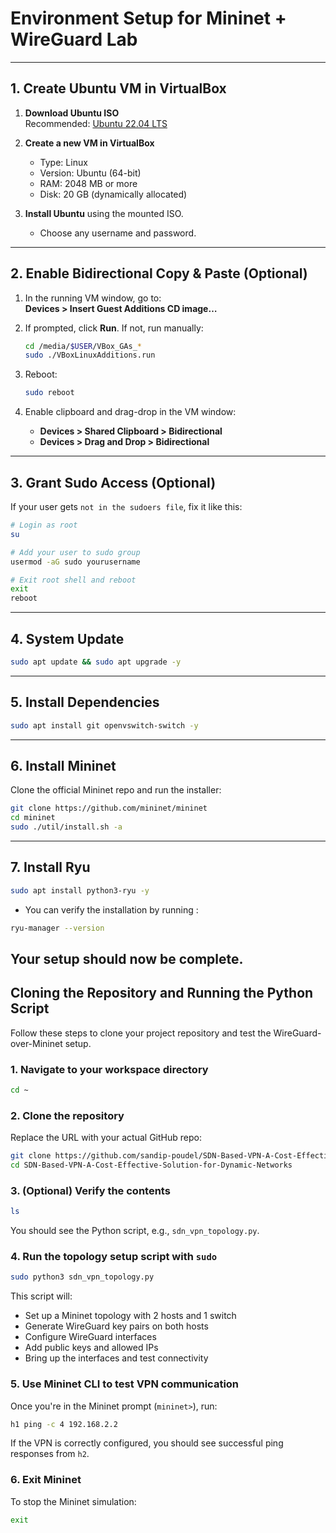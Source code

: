 # Environment Setup for Mininet + WireGuard Lab


---

## 1. Create Ubuntu VM in VirtualBox

1. **Download Ubuntu ISO**  
   Recommended: [Ubuntu 22.04 LTS](https://ubuntu.com/download/desktop)

2. **Create a new VM in VirtualBox**  
   - Type: Linux  
   - Version: Ubuntu (64-bit)  
   - RAM: 2048 MB or more  
   - Disk: 20 GB (dynamically allocated)  

3. **Install Ubuntu** using the mounted ISO.  
   - Choose any username and password.

---

## 2. Enable Bidirectional Copy & Paste (Optional)

1. In the running VM window, go to:  
   **Devices > Insert Guest Additions CD image…**

2. If prompted, click **Run**. If not, run manually:

   ```bash
   cd /media/$USER/VBox_GAs_*
   sudo ./VBoxLinuxAdditions.run
   ```

3. Reboot:
   ```bash
   sudo reboot
   ```

4. Enable clipboard and drag-drop in the VM window:
   - **Devices > Shared Clipboard > Bidirectional**
   - **Devices > Drag and Drop > Bidirectional**

---

## 3. Grant Sudo Access (Optional)

If your user gets `not in the sudoers file`, fix it like this:

```bash
# Login as root
su

# Add your user to sudo group
usermod -aG sudo yourusername

# Exit root shell and reboot
exit
reboot
```

---

## 4. System Update

```bash
sudo apt update && sudo apt upgrade -y
```

---

## 5. Install Dependencies

```bash
sudo apt install git openvswitch-switch -y
```

---

## 6. Install Mininet

Clone the official Mininet repo and run the installer:

```bash
git clone https://github.com/mininet/mininet
cd mininet
sudo ./util/install.sh -a
```

---

## 7. Install Ryu

```bash
sudo apt install python3-ryu -y
```

- You can verify the installation by running :

```bash
ryu-manager --version
```

## Your setup should now be complete.


## Cloning the Repository and Running the Python Script

Follow these steps to clone your project repository and test the WireGuard-over-Mininet setup.

### 1. Navigate to your workspace directory
```bash
cd ~
```

### 2. Clone the repository
Replace the URL with your actual GitHub repo:
```bash
git clone https://github.com/sandip-poudel/SDN-Based-VPN-A-Cost-Effective-Solution-for-Dynamic-Networks.git
cd SDN-Based-VPN-A-Cost-Effective-Solution-for-Dynamic-Networks
```

### 3. (Optional) Verify the contents
```bash
ls
```
You should see the Python script, e.g., `sdn_vpn_topology.py`.

### 4. Run the topology setup script with `sudo`
```bash
sudo python3 sdn_vpn_topology.py
```

This script will:
- Set up a Mininet topology with 2 hosts and 1 switch
- Generate WireGuard key pairs on both hosts
- Configure WireGuard interfaces
- Add public keys and allowed IPs
- Bring up the interfaces and test connectivity

### 5. Use Mininet CLI to test VPN communication
Once you're in the Mininet prompt (`mininet>`), run:
```bash
h1 ping -c 4 192.168.2.2
```

If the VPN is correctly configured, you should see successful ping responses from `h2`.

### 6. Exit Mininet
To stop the Mininet simulation:
```bash
exit
```



